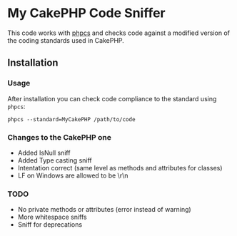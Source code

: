 # My CakePHP Code Sniffer

This code works with [phpcs](http://pear.php.net/manual/en/package.php.php-codesniffer.php)
and checks code against a modified version of the coding standards used in CakePHP.

## Installation

### Usage

After installation you can check code compliance to the standard using
`phpcs`:

	phpcs --standard=MyCakePHP /path/to/code

### Changes to the CakePHP one

* Added IsNull sniff
* Added Type casting sniff
* Intentation correct (same level as methods and attributes for classes)
* LF on Windows are allowed to be \r\n

### TODO

* No private methods or attributes (error instead of warning)
* More whitespace sniffs
* Sniff for deprecations
